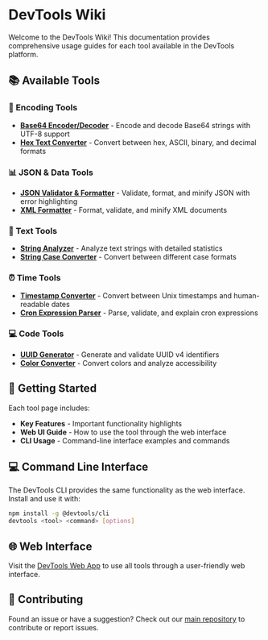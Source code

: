 # DevTools Wiki

Welcome to the DevTools Wiki! This documentation provides comprehensive usage guides for each tool available in the DevTools platform.

## 📚 Available Tools

### 🔐 Encoding Tools
- **[Base64 Encoder/Decoder](Base64-Encoder-Decoder.md)** - Encode and decode Base64 strings with UTF-8 support
- **[Hex Text Converter](Hex-Text-Converter.md)** - Convert between hex, ASCII, binary, and decimal formats

### 📊 JSON & Data Tools
- **[JSON Validator & Formatter](JSON-Validator-Formatter.md)** - Validate, format, and minify JSON with error highlighting
- **[XML Formatter](XML-Formatter.md)** - Format, validate, and minify XML documents

### 📝 Text Tools
- **[String Analyzer](String-Analyzer.md)** - Analyze text strings with detailed statistics
- **[String Case Converter](String-Case-Converter.md)** - Convert between different case formats

### ⏰ Time Tools
- **[Timestamp Converter](Timestamp-Converter.md)** - Convert between Unix timestamps and human-readable dates
- **[Cron Expression Parser](Cron-Expression-Parser.md)** - Parse, validate, and explain cron expressions

### 💻 Code Tools
- **[UUID Generator](UUID-Generator.md)** - Generate and validate UUID v4 identifiers
- **[Color Converter](Color-Converter.md)** - Convert colors and analyze accessibility

## 🚀 Getting Started

Each tool page includes:
- **Key Features** - Important functionality highlights
- **Web UI Guide** - How to use the tool through the web interface
- **CLI Usage** - Command-line interface examples and commands

## 💻 Command Line Interface

The DevTools CLI provides the same functionality as the web interface. Install and use it with:

```bash
npm install -g @devtools/cli
devtools <tool> <command> [options]
```

## 🌐 Web Interface

Visit the [DevTools Web App](https://tools.abhishekbansal.dev) to use all tools through a user-friendly web interface.

## 📖 Contributing

Found an issue or have a suggestion? Check out our [main repository](https://github.com/abhishekbansal/devtools) to contribute or report issues.
